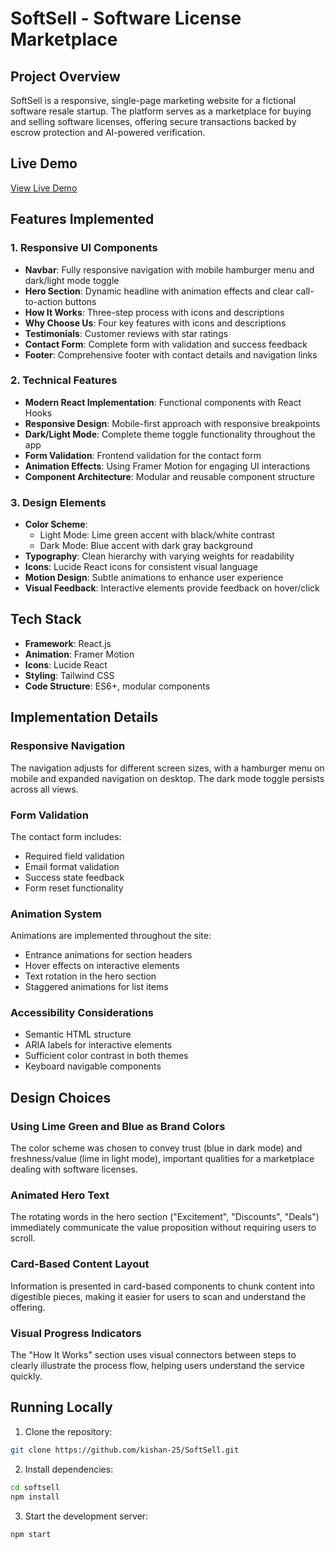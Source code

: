 # SoftSell - Software License Marketplace

## Project Overview
SoftSell is a responsive, single-page marketing website for a fictional software resale startup. The platform serves as a marketplace for buying and selling software licenses, offering secure transactions backed by escrow protection and AI-powered verification.

## Live Demo
[View Live Demo](#) <!-- Add your deployed URL here when available -->

## Features Implemented

### 1. Responsive UI Components
- **Navbar**: Fully responsive navigation with mobile hamburger menu and dark/light mode toggle
- **Hero Section**: Dynamic headline with animation effects and clear call-to-action buttons
- **How It Works**: Three-step process with icons and descriptions
- **Why Choose Us**: Four key features with icons and descriptions
- **Testimonials**: Customer reviews with star ratings
- **Contact Form**: Complete form with validation and success feedback
- **Footer**: Comprehensive footer with contact details and navigation links

### 2. Technical Features
- **Modern React Implementation**: Functional components with React Hooks
- **Responsive Design**: Mobile-first approach with responsive breakpoints
- **Dark/Light Mode**: Complete theme toggle functionality throughout the app
- **Form Validation**: Frontend validation for the contact form
- **Animation Effects**: Using Framer Motion for engaging UI interactions
- **Component Architecture**: Modular and reusable component structure

### 3. Design Elements
- **Color Scheme**: 
  - Light Mode: Lime green accent with black/white contrast
  - Dark Mode: Blue accent with dark gray background
- **Typography**: Clean hierarchy with varying weights for readability
- **Icons**: Lucide React icons for consistent visual language
- **Motion Design**: Subtle animations to enhance user experience
- **Visual Feedback**: Interactive elements provide feedback on hover/click

## Tech Stack
- **Framework**: React.js
- **Animation**: Framer Motion
- **Icons**: Lucide React
- **Styling**: Tailwind CSS
- **Code Structure**: ES6+, modular components

## Implementation Details

### Responsive Navigation
The navigation adjusts for different screen sizes, with a hamburger menu on mobile and expanded navigation on desktop. The dark mode toggle persists across all views.

### Form Validation
The contact form includes:
- Required field validation
- Email format validation
- Success state feedback
- Form reset functionality

### Animation System
Animations are implemented throughout the site:
- Entrance animations for section headers
- Hover effects on interactive elements
- Text rotation in the hero section
- Staggered animations for list items

### Accessibility Considerations
- Semantic HTML structure
- ARIA labels for interactive elements
- Sufficient color contrast in both themes
- Keyboard navigable components

## Design Choices

### Using Lime Green and Blue as Brand Colors
The color scheme was chosen to convey trust (blue in dark mode) and freshness/value (lime in light mode), important qualities for a marketplace dealing with software licenses.

### Animated Hero Text
The rotating words in the hero section ("Excitement", "Discounts", "Deals") immediately communicate the value proposition without requiring users to scroll.

### Card-Based Content Layout
Information is presented in card-based components to chunk content into digestible pieces, making it easier for users to scan and understand the offering.

### Visual Progress Indicators
The "How It Works" section uses visual connectors between steps to clearly illustrate the process flow, helping users understand the service quickly.

## Running Locally
1. Clone the repository:
```bash
git clone https://github.com/kishan-25/SoftSell.git
```
2. Install dependencies:
```bash
cd softsell
npm install
```
3. Start the development server:
```bash
npm start
```